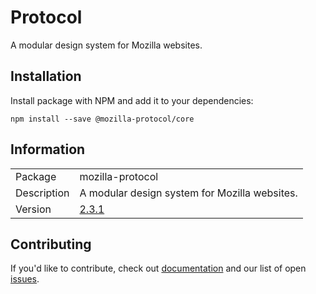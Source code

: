 # Protocol

A modular design system for Mozilla websites.

## Installation

Install package with NPM and add it to your dependencies:

`npm install --save @mozilla-protocol/core`

## Information

<table>
<tr>
<td>Package</td><td>mozilla-protocol</td>
</tr>
<tr>
<td>Description</td>
<td>A modular design system for Mozilla websites.</td>
</tr>
<tr>
<td>Version</td>
<td><a href="https://github.com/mozilla/protocol/blob/master/CHANGELOG.md">2.3.1</a></td>
</tr>
</table>

## Contributing

If you'd like to contribute, check out [documentation](https://github.com/mozilla/protocol/blob/master/README.md) and our list of open [issues](https://github.com/mozilla/protocol/issues).
